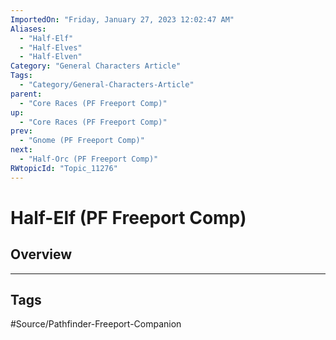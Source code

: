 ```yaml
---
ImportedOn: "Friday, January 27, 2023 12:02:47 AM"
Aliases:
  - "Half-Elf"
  - "Half-Elves"
  - "Half-Elven"
Category: "General Characters Article"
Tags:
  - "Category/General-Characters-Article"
parent:
  - "Core Races (PF Freeport Comp)"
up:
  - "Core Races (PF Freeport Comp)"
prev:
  - "Gnome (PF Freeport Comp)"
next:
  - "Half-Orc (PF Freeport Comp)"
RWtopicId: "Topic_11276"
---
```

# Half-Elf (PF Freeport Comp)
## Overview

---
## Tags
#Source/Pathfinder-Freeport-Companion

